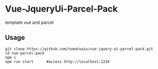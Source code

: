 # Vue-JqueryUi-Parcel-Pack
template vue and parcel
## Usage
```
git clone https://github.com/tomatoaiu/vue-jquery-ui-parcel-pack.git
cd vue-parcel-pack
npm i
npm run start      #access http://localhost:1234
```